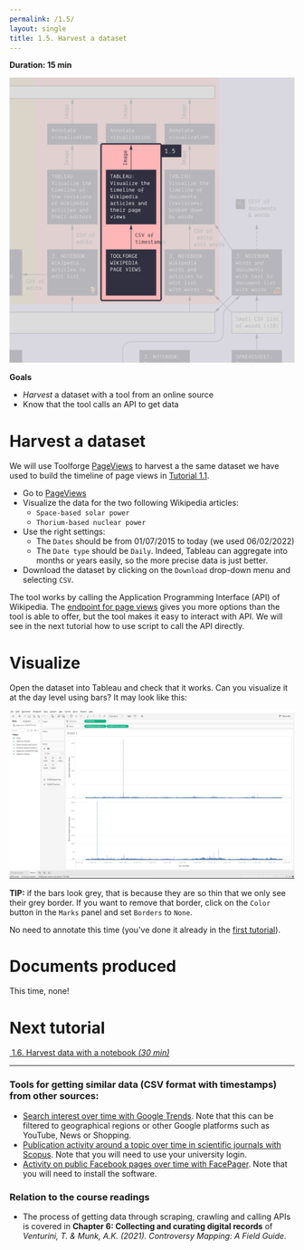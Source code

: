 ```yaml
---
permalink: /1.5/
layout: single
title: 1.5. Harvest a dataset
---
```


**Duration: 15 min**

[
	![Overview tuto 1.5](../assets/images/1-5.jpg)
](../assets/images/1-5.jpg)

**Goals**
* *Harvest* a dataset with a tool from an online source
* Know that the tool calls an API to get data

# Harvest a dataset

We will use Toolforge [PageViews](https://pageviews.toolforge.org) to harvest a the same dataset we have used to build the timeline of page views in [Tutorial 1.1](../1.1/).

* Go to [PageViews](https://pageviews.toolforge.org)
* Visualize the data for the two following Wikipedia articles:
	* ```Space-based solar power```
	* ```Thorium-based nuclear power```
* Use the right settings:
	* The ```Dates``` should be from 01/07/2015 to today (we used 06/02/2022)
	* The ```Date type``` should be ```Daily```. Indeed, Tableau can aggregate into months or years easily, so the more precise data is just better.
* Download the dataset by clicking on the ```Download``` drop-down menu and selecting ```CSV```.

The tool works by calling the Application Programming Interface (API) of Wikipedia. The [endpoint for page views](https://wikitech.wikimedia.org/wiki/Analytics/AQS/Pageviews) gives you more options than the tool is able to offer, but the tool makes it easy to interact with API. We will see in the next tutorial how to use script to call the API directly.

# Visualize

Open the dataset into Tableau and check that it works. Can you visualize it at the day level using bars? It may look like this:

[
	![Timeline](../assets/images/1-5/timeline.png)
](../assets/images/1-5/timeline.png)

<div class="notice--info"><b>TIP:</b> if the bars look grey, that is because they are so thin that we only see their grey border. If you want to remove that border, click on the <code>Color</code> button in the <code>Marks</code> panel and set <code>Borders</code> to <code>None</code>.</div>

No need to annotate this time (you've done it already in the [first tutorial](../1.1/)).

# Documents produced

This time, none!

# Next tutorial

[<i class="fas fa-forward"></i>&nbsp;1.6. Harvest data with a notebook *(30 min)*](../1.6/)

---

### Tools for getting similar data (CSV format with timestamps) from other sources:
* [Search interest over time with Google Trends](https://trends.google.com/trends/?geo=DK). Note that this can be filtered to geographical regions or other Google platforms such as YouTube, News or Shopping.
* [Publication activity around a topic over time in scientific journals with Scopus](https://www.scopus.com/). Note that you will need to use your university login.
* [Activity on public Facebook pages over time with FacePager](https://github.com/strohne/Facepager). Note that you will need to install the software.

### Relation to the course readings

* The process of getting data through scraping, crawling and calling APIs is covered in **Chapter 6: Collecting and curating digital records** of *Venturini, T. & Munk, A.K. (2021). Controversy Mapping: A Field Guide.*
